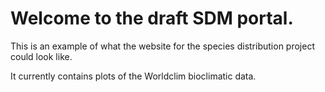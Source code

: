 # Welcome to the draft SDM portal.

This is an example of what the website for the species distribution project could look like.

It currently contains plots of the Worldclim bioclimatic data.

```{tableofcontents}
```
